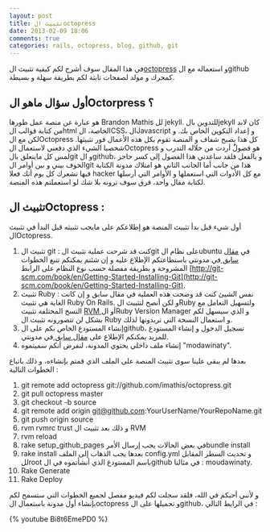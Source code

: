 ```yaml
---
layout: post
title: تثبيث الoctopress
date: 2013-02-09 18:06
comments: true
categories: rails, octopress, blog, github, git
---
```


في هذا المقال سوف أشرح  لكم كيفية تثبيث ال[octopress](http://octopress.org/) و استعماله مع الgithub كمحرك و مولد لصفحات تابثة لكم بطريقة  سهلة و بسيطة.

أول سؤال ماهو الOctorpress ؟ 
------------------------------
<!-- more -->
 هو عبارة عن منصة عمل طورها Brandon Mathis لل jekyll. للتدوين بالjekyll كان لابد من كتابة قوالب الhtml الخاصة، الCSS، الJavascript و إعداد التكوين الخاص بك. و لكن مع الOctopress كل هذا يصبح شفاف و المنصة تقوم بكل هذه الأعمال فور تثبيثها.
شخصيا الشيء الذي دفعني لاستعمال الOctopress هو فضولٌٌ أردت من خلاله التدرب و لمس كل مايتعلق بالgit و الgithub، و بالفعل فلقد ساعدني هذا الفضول إلى كسر حاجز الخوف بيني و بين أوامر الgit هذا من جانب أما الجانب الثاني هو امتلاك مدونة الكتابة فيها تشعرك كل يوم أنك فعلا hacker مع كل الأدوات التي استعملها و الأوامر التي أرسلها لكتابة مقال واحد، فرق سوف ترونه بلا شك لو استعملتم هذه المنصة.

تثبيث الOctopress :
----------------------
أول شيء قبل بدأ تثبيث المنصة هو إطلاعكم على مايجب تثبيثه قبل البدأ في تثبيث الOctopress.

1. تثبيث ال git : كنت قد شرحت عملية تثبيث الgit على نظام الubuntu في [مقال سابق ](http://tayeb83.github.com/dtmdeblog/blog/2012/07/08/gitinstallpart2/)  في مدونتي باستطاعتكم الإطلاع عليه و إن شئتم يمكنكم تتبع الخطوات المشروحة و بطريقة مفصلة حسب نوع النظام على الرابط [http://git-scm.com/book/en/Getting-Started-Installing-Git](http://git-scm.com/book/en/Getting-Started-Installing-Git).
2. تثبيث Ruby : نفس الشيئ كنت قد وضحت هذه العملية في مقال سابق و إن كانت الغاية هي تثبيث Ruby On Rails. و لكن أنصح لتثبيث الRuby  ولتسهيل التعامل مع النسخ المختلفة تثبيث  [RVM ](https://rvm.io/rvm/install)أو الRuby Version Manager و الذي سيسهل لكم بشكل لن تتصورونه تثبيث ال Ruby و استعمال النسخة التي تريدونها لذلك. 
3. إنشاء المستودع الخاص بكم على الgithub، تسجيل الدخول و إنشاء المستودع للمزيد يمكنكم الإطلاع على [مقال سابق 
](http://tayeb83.github.com/dtmdeblog/blog/2012/09/23/github/) في مدونتي. 
4. إنشاء ملف داخلي يحتوي المدونة، لنفرض أنكم سميتموه "modawinaty".

بعدها لم يبقى علينا سوى تثبيث المنصة على الملف الذي قمتم بإنشاءه، و ذلك باتباع الخطوات التالية :

1. git remote add octopress git://github.com/imathis/octopress.git
2. git pull octopress master
3. git checkout -b source
4. git remote add origin git@github.com:YourUserName/YourRepoName.git
5. git push origin source
6. rvm rvmrc trust و ذلك بعد تثبيث ال RVM
7. rvm reload
8. rake setup_github_pages في بعض الحالات يجب إرسال الأمرbundle install 
9. rake install
بعدها يجب الذهاب إلى الملف config.yml و تحديث السطر المقابل للroot باسم المستودع الذي أنشأتموه في الgithub في مثالنا : moudawinaty. 
10. Rake Generate
11. Rake Deploy

و لأنني أحبكم في الله، فلقد سجلت لكم فيديو مفصل لجميع الخطوات التي ستسمح لكم بإنشاء أول مدونة باستعمال الoctopress و تحميلها على الgithub، في الرايط التالي :


{% youtube Bi8t6EmePD0 %}














